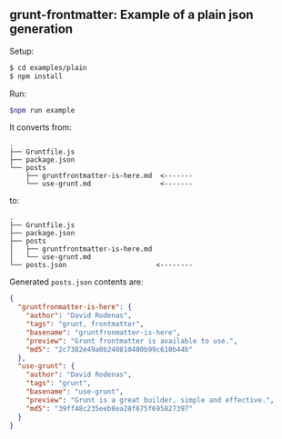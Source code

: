 grunt-frontmatter: Example of a plain json generation
-----------------------------------------------------

Setup:

```bash
$ cd examples/plain
$ npm install
```

Run:

```bash
$npm run example
```

It converts from:

    .
    ├── Gruntfile.js
    ├── package.json
    └── posts
        ├── gruntfrontmatter-is-here.md  <-------
        └── use-grunt.md                 <-------

to:

    .
    ├── Gruntfile.js
    ├── package.json
    ├── posts
    │   ├── gruntfrontmatter-is-here.md
    │   └── use-grunt.md
    └── posts.json                      <--------

Generated `posts.json` contents are:

```json
{
  "gruntfronmatter-is-here": {
    "author": "David Rodenas",
    "tags": "grunt, frontmatter",
    "basename": "gruntfronmatter-is-here",
    "preview": "Grunt frontmatter is available to use.",
    "md5": "2c7382e49a0b240810480b99c610b44b"
  },
  "use-grunt": {
    "author": "David Rodenas",
    "tags": "grunt",
    "basename": "use-grunt",
    "preview": "Grunt is a great builder, simple and effective.",
    "md5": "39ff48c235eeb8ea28f675f695827397"
  }
}
```

